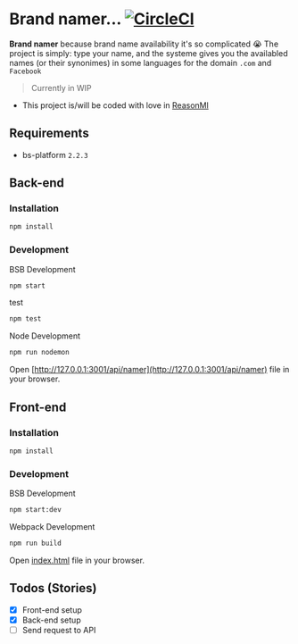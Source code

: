 # Brand namer... [![CircleCI](https://circleci.com/gh/remithomas/brand-namer.svg?style=svg)](https://circleci.com/gh/remithomas/brand-namer)

**Brand namer** because brand name availability it's so complicated 😭
The project is simply: type your name, and the systeme gives you the availabled names (or their synonimes) in some languages for the domain `.com` and `Facebook`

> Currently in WIP

- This project is/will be coded with love in [ReasonMl](http://reasonml.github.io/)

## Requirements

* bs-platform `2.2.3`

## Back-end

### Installation

```bash
npm install
```

### Development

BSB Development
```bash
npm start
```

test
```bash
npm test
```

Node Development
```bash
npm run nodemon
```

Open [http://127.0.0.1:3001/api/namer](http://127.0.0.1:3001/api/namer) file in your browser.

## Front-end

### Installation

```bash
npm install
```

### Development

BSB Development
```bash
npm start:dev
```

Webpack Development
```bash
npm run build
```

Open [index.html](client/public/index.html) file in your browser.

## Todos (Stories)

- [X] Front-end setup
- [X] Back-end setup
- [ ] Send request to API
